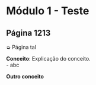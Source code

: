 # Módulo 1 - Teste
## Página 1213

➭ Página tal

**Conceito**: Explicação do conceito.
<br>- abc

**Outro conceito**
